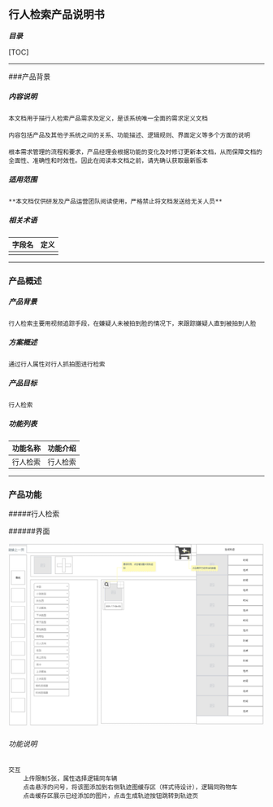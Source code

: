 ## 行人检索产品说明书

***目录***

[TOC]

------

###产品背景

##### 内容说明

	本文档用于描行人检索产品需求及定义，是该系统唯一全面的需求定义文档
	
	内容包括产品及其他子系统之间的关系、功能描述、逻辑规则、界面定义等多个方面的说明
	
	根本需求管理的流程和要求，产品经理会根据功能的变化及时修订更新本文档，从而保障文档的全面性、准确性和时效性。因此在阅读本文档之前，请先确认获取最新版本

##### 适用范围

	**本文档仅供研发及产品运营团队阅读使用，严格禁止将文档发送给无关人员**

##### 相关术语		

| 字段名 | 定义 |
| :----- | ---- |
|        |      |



------

### 产品概述

##### 产品背景

	行人检索主要用视频追踪手段，在嫌疑人未被拍到脸的情况下，来跟踪嫌疑人直到被拍到人脸

##### 方案概述

	通过行人属性对行人抓拍图进行检索

##### 产品目标

	行人检索

##### 功能列表

	

| 功能名称 | 功能介绍 |
| -------- | -------- |
| 行人检索 | 行人检索 |



------

### 产品功能

#####行人检索

######界面

![](https://raw.githubusercontent.com/dalin1991/brighteye/master/%E9%86%92%E7%9B%AE%E4%BA%91%E5%89%8D%E5%8F%B0/%E6%A3%80%E7%B4%A2/%E5%9B%BE%E7%89%87/%E8%A1%8C%E4%BA%BA%E6%A3%80%E7%B4%A2.jpg)

###### 功能说明

```
交互
	上传限制5张，属性选择逻辑同车辆
	点击悬浮的问号，将该图添加到右侧轨迹图缓存区（样式待设计），逻辑同购物车
	点击缓存区展示已经添加的图片，点击生成轨迹按钮跳转到轨迹页
	
```


